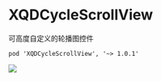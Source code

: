 # XQDCycleScrollView
可高度自定义的轮播图控件

```
pod 'XQDCycleScrollView', '~> 1.0.1'
```

![](http://ww4.sinaimg.cn/mw690/8980224fgw1f57htf9m3cg208k0f9n0u.gif)